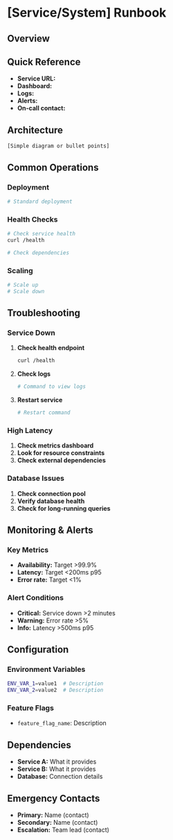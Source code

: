 # [Service/System] Runbook

## Overview

<!-- Brief description of what this system does -->

## Quick Reference

- **Service URL:**
- **Dashboard:**
- **Logs:**
- **Alerts:**
- **On-call contact:**

## Architecture

<!-- High-level system architecture -->

```
[Simple diagram or bullet points]
```

## Common Operations

### Deployment

```bash
# Standard deployment
```

### Health Checks

```bash
# Check service health
curl /health

# Check dependencies
```

### Scaling

```bash
# Scale up
# Scale down
```

## Troubleshooting

### Service Down

1. **Check health endpoint**
   ```bash
   curl /health
   ```
2. **Check logs**
   ```bash
   # Command to view logs
   ```
3. **Restart service**
   ```bash
   # Restart command
   ```

### High Latency

1. **Check metrics dashboard**
2. **Look for resource constraints**
3. **Check external dependencies**

### Database Issues

1. **Check connection pool**
2. **Verify database health**
3. **Check for long-running queries**

## Monitoring & Alerts

### Key Metrics

- **Availability:** Target >99.9%
- **Latency:** Target <200ms p95
- **Error rate:** Target <1%

### Alert Conditions

- **Critical:** Service down >2 minutes
- **Warning:** Error rate >5%
- **Info:** Latency >500ms p95

## Configuration

### Environment Variables

```bash
ENV_VAR_1=value1  # Description
ENV_VAR_2=value2  # Description
```

### Feature Flags

- `feature_flag_name`: Description

## Dependencies

- **Service A:** What it provides
- **Service B:** What it provides
- **Database:** Connection details

## Emergency Contacts

- **Primary:** Name (contact)
- **Secondary:** Name (contact)
- **Escalation:** Team lead (contact)
